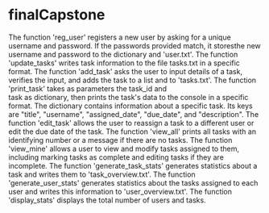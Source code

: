 # finalCapstone

The function 'reg_user' registers a new user by asking for a 
unique username and password. If the passwords provided match,
it storesthe new username and password to the dictionary
and 'user.txt'. 
The function 'update_tasks' writes task information to the file
tasks.txt in a specific format.
The function 'add_task' asks the user to input details of a 
task, verifies the input, and adds the task to a list and to 
'tasks.txt'.
The function 'print_task' takes as parameters the task_id and  
task as dictionary, then prints the task's data to the console 
in a specific format. The dictionary contains information about
a specific task. Its keys are "title", "username",
"assigned_date", "due_date", and "description".
The function 'edit_task' allows the user to reassign a task to a 
different user or edit the due date of the task.
The function 'view_all' prints all tasks with an identifying 
number or a message if there are no tasks.
The function 'view_mine' allows a user to view and modify tasks 
assigned to them, including marking tasks as complete and 
editing tasks if they are incomplete.
The function 'generate_task_stats' generates statistics about
a task and writes them to 'task_overview.txt'.
The function 'generate_user_stats' generates statistics about the
tasks assigned to each user and writes this information to 
'user_overview.txt'.
The function 'display_stats' displays the total number of users
and tasks.   


















